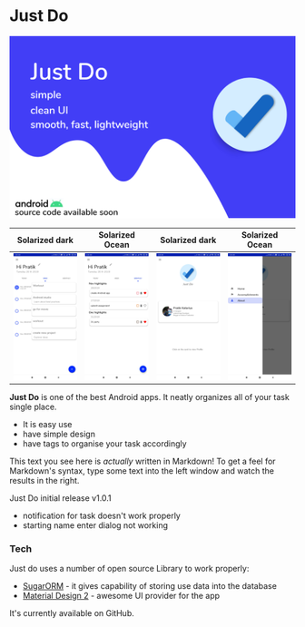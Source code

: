 # Just Do
![alt text](https://github.com/pratikKataria/Android-App/blob/master/main_onbard.png)



Solarized dark             |  Solarized Ocean          | Solarized dark             |  Solarized Ocean          
:-------------------------:|:-------------------------:| :-------------------------:|:-------------------------:
![alt text](https://github.com/pratikKataria/Android-App/blob/master/Screenshot_2019-11-26-02-28-23-695_com.example.justdo.jpg) |  ![alt text](https://github.com/pratikKataria/Android-App/blob/master/Screenshot_2019-11-26-02-28-25-657_com.example.justdo.jpg) | ![alt text](https://github.com/pratikKataria/Android-App/blob/master/Screenshot_2019-11-26-02-28-39-173_com.example.justdo.jpg)  |  ![alt text](https://github.com/pratikKataria/Android-App/blob/master/Screenshot_2019-11-26-02-28-42-390_com.example.justdo.jpg)


**Just Do** is one of the best Android apps. It neatly organizes all of your task single place.

  - It is easy use 
  - have simple design 
  - have tags to organise your task accordingly

This text you see here is *actually* written in Markdown! To get a feel for Markdown's syntax, type some text into the left window and watch the results in the right.

Just Do initial release v1.0.1
  - notification for task doesn't work properly
  - starting name enter dialog not working

### Tech

Just do uses a number of open source Library to work properly:

* [SugarORM](https://satyan.github.io/sugar/index.html) - it gives capability of storing use data into the database
* [Material Design 2](https://material.io/) - awesome UI provider for the app

It's currently available on GitHub.
